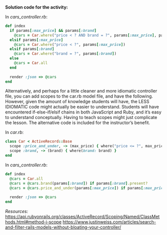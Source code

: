 **Solution code for the activity:**

In *cars_controller.rb*:

```ruby
def index
  if params[:max_price] && params[:brand]
    @cars = Car.where("price < ? AND brand = ?", params[:max_price], params[:brand])
  elsif params[:max_price]
    @cars = Car.where("price < ?", params[:max_price])
  elsif params[:brand]
    @cars = Car.where("brand = ?", params[:brand])
  else 
    @cars = Car.all
  end
  
  render :json => @cars
end
```

Alternatively, and perhaps for a little cleaner and more idiomatic controller file, you can add scopes to the car.rb model file, and have the following. However, given the amount of knowledge students will have, the LESS IDIOMATIC code might actually be easier to understand. Students will have encountered if-else-if/elsif chains in both JavaScript and Ruby, and it’s easy to understand conceptually. Having to teach scopes might just complicate the lesson. The alternative code is included for the instructor’s benefit. 

In *car.rb*: 

```ruby
class Car < ActiveRecord::Base
  scope :price_and_under, -> (max_price) { where("price <= ?", max_price) }
  scope :brand, -> (brand) { where(brand: brand) }
end
```

In *cars_controller.rb*:

```ruby
def index
  @cars = Car.all
  @cars = @cars.brand(params[:brand]) if params[:brand].present?
  @cars = @cars.price_and_under(params[:max_price]) if params[:max_price].present?
  
  render :json => @cars
end
```


*Resources:*
https://api.rubyonrails.org/classes/ActiveRecord/Scoping/Named/ClassMethods.html#method-i-scope
https://www.justinweiss.com/articles/search-and-filter-rails-models-without-bloating-your-controller/


